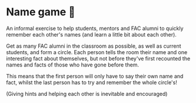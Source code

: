 # Name game :thinking:

An informal exercise to help students, mentors and FAC alumni to quickly remember each other's names (and learn a little bit about each other).

Get as many FAC alumni in the classroom as possible, as well as current students, and form a circle. Each person tells the room their name and one interesting fact about themselves, but not before they've first recounted the names and facts of those who have gone before them. 

This means that the first person will only have to say their own name and fact, whilst the last person has to try and remember the whole circle's! 

(Giving hints and helping each other is inevitable and encouraged)
